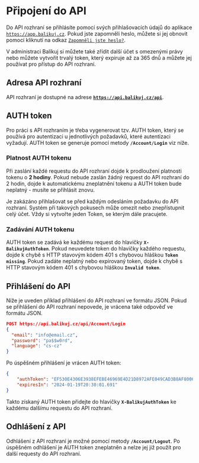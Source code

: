 ﻿---
sidebar_position: 1
---

# Připojení do API
Do API rozhraní se přihlásíte pomocí svých přihlašovacích údajů do aplikace [`https://app.balikuj.cz`](https://app.balikuj.cz). Pokud jste zapomněli heslo, můžete si jej obnovit pomocí kliknutí na odkaz [`Zapomněli jste heslo?`](https://app.balikuj.cz/auth/forgot-password).

V administraci Balíkuj si můžete také zřídit další účet s omezenými právy nebo můžete vytvořit trvalý token, který expiruje až za 365 dnů a můžete jej používat pro přístup do API rozhraní.

## Adresa API rozhraní
API rozhraní je dostupné na adrese [**`https://api.balikuj.cz/api`**](https://api.balikuj.cz/api).

## AUTH token
Pro práci s API rozhraním je třeba vygenerovat tzv. AUTH token, který se používá pro autentizaci u jednotlivých požadavků, které autentizaci vyžadují. AUTH token se generuje pomocí metody **`/Account/Login`** viz níže.

### Platnost AUTH tokenu
Při zaslání každé requestu do API rozhraní dojde k prodloužení platnosti tokenu o **2 hodiny**. Pokud nebude zaslán žádný request do API rozhraní do 2 hodin, dojde k automatickému zneplatnění tokenu a AUTH token bude neplatný - musíte se přihlásit znovu.

Je zakázáno přihlašovat se před každým odesláním požadavku do API rozhraní. Systém při takových pokusech může omezit nebo znepřístupnit celý účet. Vždy si vytvořte jeden Token, se kterým dále pracujete.

### Zadávání AUTH tokenu
AUTH token se zadává ke každému request do hlavičky **`X-BalikujAuthToken`**. Pokud neuvedete token do hlavičky každého requestu, dojde k chybě s HTTP stavovým kódem 401 s chybovou hláškou **`Token missing`**. Pokud zadáte neplatný nebo expirovaný token, dojde k chybě s HTTP stavovým kódem 401 s chybovou hláškou **`Invalid token`**.



## Přihlášení do API
Níže je uveden příklad přihlášení do API rozhraní ve formátu JSON. Pokud se přihlášení do API rozhraní nepovede, je vrácena také odpověď ve formátu JSON.

```json showLineNumbers
POST https://api.balikuj.cz/api/Account/Login
{
  "email": "info@email.cz",
  "password": "pa$$w0rd",
  "language": "cs-cz"
}
```

Po úspěšném přihlášení je vrácen AUTH token:
```json showLineNumbers
{
    "authToken": "EF530E4306E3938EFEBE46969E4D21D8972AFE049CAD3B8AF800615AF6F9D649D52521120C1F52145701B817A78DDFD66625415A4FC9A6917146A8FB83706D0E",
    "expiresIn": "2024-01-19T20:30:01.691"
}
```

Takto získaný AUTH token přidejte do hlavičky **`X-BalikujAuthToken`** ke každému dalšímu requestu do API rozhraní.

## Odhlášení z API
Odhlášení z API rozhraní je možné pomocí metody **`/Account/Logout`**. Po úspěšném odhlášení je AUTH token zneplatněn a nelze jej již použít pro další requesty do API rozhraní.